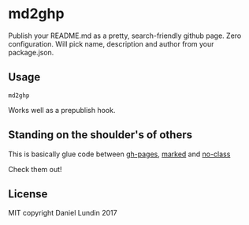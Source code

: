 # md2ghp

Publish your README.md as a pretty, search-friendly github page. Zero configuration. Will pick name, description and author from your package.json.

## Usage

`md2ghp`

Works well as a prepublish hook.

## Standing on the shoulder's of others

This is basically glue code between [gh-pages](https://github.com/tschaub/gh-pages), [marked](http://github.com/chjj/marked) and [no-class](https://github.com/davidpaulsson/no-class)

Check them out!

## License
MIT copyright Daniel Lundin 2017
